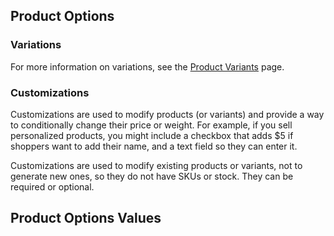 ## Product Options 

### Variations
For more information on variations, see the [Product Variants](#) page.

### Customizations
Customizations are used to modify products (or variants) and provide a way to conditionally change their price or weight. For example, if you sell personalized products, you might include a checkbox that adds $5 if shoppers want to add their name, and a text field so they can enter it.

Customizations are used to modify existing products or variants, not to generate new ones, so they do not have SKUs or stock. They can be required or optional.

## Product Options Values
